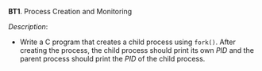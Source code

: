 **BT1**. Process Creation and Monitoring

*Description*:
- Write a C program that creates a child process using `fork()`. After creating the process, the child process should print its own *PID* and the parent process should print the *PID* of the child process.